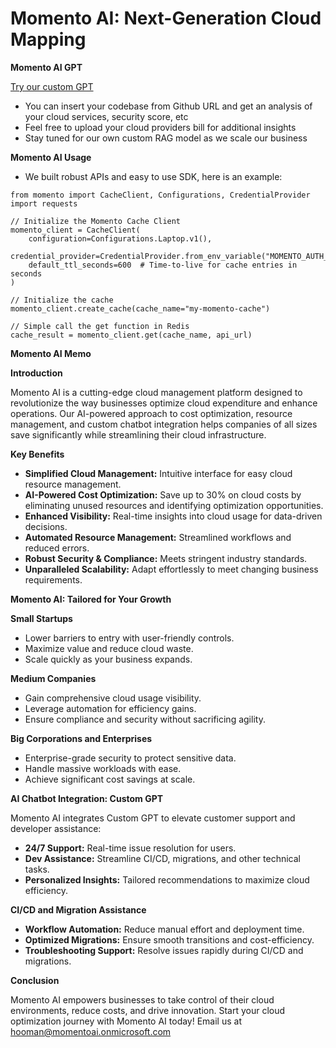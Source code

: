 # Momento AI: Next-Generation Cloud Mapping

**Momento AI GPT**

[Try our custom GPT](https://chatgpt.com/g/g-2m6AzGbPX-cloud-optimization-advisor-momentoai-gpt)
* You can insert your codebase from Github URL and get an analysis of your cloud services, security score, etc
* Feel free to upload your cloud providers bill for additional insights
* Stay tuned for our own custom RAG model as we scale our business

**Momento AI Usage**
* We built robust APIs and easy to use SDK, here is an example:
```
from momento import CacheClient, Configurations, CredentialProvider
import requests

// Initialize the Momento Cache Client
momento_client = CacheClient(
    configuration=Configurations.Laptop.v1(),
    credential_provider=CredentialProvider.from_env_variable("MOMENTO_AUTH_TOKEN"),
    default_ttl_seconds=600  # Time-to-live for cache entries in seconds
)

// Initialize the cache
momento_client.create_cache(cache_name="my-momento-cache")

// Simple call the get function in Redis
cache_result = momento_client.get(cache_name, api_url)
```

**Momento AI Memo**

**Introduction**

Momento AI is a cutting-edge cloud management platform designed to revolutionize the way businesses optimize cloud expenditure and enhance operations. Our AI-powered approach to cost optimization, resource management, and custom chatbot integration helps companies of all sizes save significantly while streamlining their cloud infrastructure.

**Key Benefits**

* **Simplified Cloud Management:** Intuitive interface for easy cloud resource management.
* **AI-Powered Cost Optimization:** Save up to 30% on cloud costs by eliminating unused resources and identifying optimization opportunities. 
* **Enhanced Visibility:** Real-time insights into cloud usage for data-driven decisions.
* **Automated Resource Management:** Streamlined workflows and reduced errors.
* **Robust Security & Compliance:** Meets stringent industry standards.
* **Unparalleled Scalability:** Adapt effortlessly to meet changing business requirements.

**Momento AI: Tailored for Your Growth**

**Small Startups**

* Lower barriers to entry with user-friendly controls.
* Maximize value and reduce cloud waste. 
* Scale quickly as your business expands.

**Medium Companies**

* Gain comprehensive cloud usage visibility.
* Leverage automation for efficiency gains.
* Ensure compliance and security without sacrificing agility. 

**Big Corporations and Enterprises**

* Enterprise-grade security to protect sensitive data.
* Handle massive workloads with ease.
* Achieve significant cost savings at scale.

**AI Chatbot Integration: Custom GPT**

Momento AI integrates Custom GPT to elevate customer support and developer assistance:

* **24/7 Support:** Real-time issue resolution for users.
* **Dev Assistance:** Streamline CI/CD, migrations, and other technical tasks.
* **Personalized Insights:** Tailored recommendations to maximize cloud efficiency.

**CI/CD and Migration Assistance**

* **Workflow Automation:** Reduce manual effort and deployment time.
* **Optimized Migrations:** Ensure smooth transitions and cost-efficiency.
* **Troubleshooting Support:** Resolve issues rapidly during CI/CD and migrations.

**Conclusion**

Momento AI empowers businesses to take control of their cloud environments, reduce costs, and drive innovation. Start your cloud optimization journey with Momento AI today! Email us at [hooman@momentoai.onmicrosoft.com](hooman@momentoai.onmicrosoft.com)
